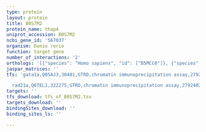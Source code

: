 ```yaml
---
type: protein
layout: protein
title: B0S7M2
protein_name: thap4
uniprot_accession: B0S7M2
ncbi_gene_id: '567037'
organism: Danio rerio
function: target gene
number_of_interactions: '2'
orthologs: '[{"species": "Homo sapiens", "id": ["B5MCC0"]}, {"species": "Mus musculus", "id": ["A0A0J9YU08"]}, {"species": "Caenorhabditis elegans", "id": ["<a href=\"/protein/q22857\">Q22857</a>", "<a href=\"/protein/q18793\">Q18793</a>"]}]'
jaspar_matrices: ''
tfs: 'gata1a,Q05AJ3,30481,GTRD,chromatin immunoprecipitation assay,27924024%5Buid%5D,No

  rad21a,Q6TEL1,322275,GTRD,chromatin immunoprecipitation assay,27924024%5Buid%5D,No'
targets: ''
tfs_download: tfs_of_B0S7M2.tsv
targets_download: ''
bindingSites_download: ''
binding_sites_ls: ''

---
```

